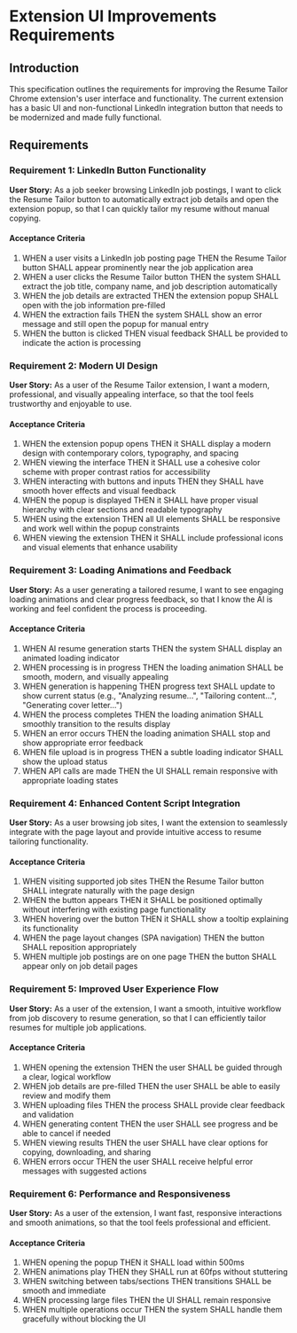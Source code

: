 # Extension UI Improvements Requirements

## Introduction

This specification outlines the requirements for improving the Resume Tailor Chrome extension's user interface and functionality. The current extension has a basic UI and non-functional LinkedIn integration button that needs to be modernized and made fully functional.

## Requirements

### Requirement 1: LinkedIn Button Functionality

**User Story:** As a job seeker browsing LinkedIn job postings, I want to click the Resume Tailor button to automatically extract job details and open the extension popup, so that I can quickly tailor my resume without manual copying.

#### Acceptance Criteria

1. WHEN a user visits a LinkedIn job posting page THEN the Resume Tailor button SHALL appear prominently near the job application area
2. WHEN a user clicks the Resume Tailor button THEN the system SHALL extract the job title, company name, and job description automatically
3. WHEN the job details are extracted THEN the extension popup SHALL open with the job information pre-filled
4. WHEN the extraction fails THEN the system SHALL show an error message and still open the popup for manual entry
5. WHEN the button is clicked THEN visual feedback SHALL be provided to indicate the action is processing

### Requirement 2: Modern UI Design

**User Story:** As a user of the Resume Tailor extension, I want a modern, professional, and visually appealing interface, so that the tool feels trustworthy and enjoyable to use.

#### Acceptance Criteria

1. WHEN the extension popup opens THEN it SHALL display a modern design with contemporary colors, typography, and spacing
2. WHEN viewing the interface THEN it SHALL use a cohesive color scheme with proper contrast ratios for accessibility
3. WHEN interacting with buttons and inputs THEN they SHALL have smooth hover effects and visual feedback
4. WHEN the popup is displayed THEN it SHALL have proper visual hierarchy with clear sections and readable typography
5. WHEN using the extension THEN all UI elements SHALL be responsive and work well within the popup constraints
6. WHEN viewing the extension THEN it SHALL include professional icons and visual elements that enhance usability

### Requirement 3: Loading Animations and Feedback

**User Story:** As a user generating a tailored resume, I want to see engaging loading animations and clear progress feedback, so that I know the AI is working and feel confident the process is proceeding.

#### Acceptance Criteria

1. WHEN AI resume generation starts THEN the system SHALL display an animated loading indicator
2. WHEN processing is in progress THEN the loading animation SHALL be smooth, modern, and visually appealing
3. WHEN generation is happening THEN progress text SHALL update to show current status (e.g., "Analyzing resume...", "Tailoring content...", "Generating cover letter...")
4. WHEN the process completes THEN the loading animation SHALL smoothly transition to the results display
5. WHEN an error occurs THEN the loading animation SHALL stop and show appropriate error feedback
6. WHEN file upload is in progress THEN a subtle loading indicator SHALL show the upload status
7. WHEN API calls are made THEN the UI SHALL remain responsive with appropriate loading states

### Requirement 4: Enhanced Content Script Integration

**User Story:** As a user browsing job sites, I want the extension to seamlessly integrate with the page layout and provide intuitive access to resume tailoring functionality.

#### Acceptance Criteria

1. WHEN visiting supported job sites THEN the Resume Tailor button SHALL integrate naturally with the page design
2. WHEN the button appears THEN it SHALL be positioned optimally without interfering with existing page functionality
3. WHEN hovering over the button THEN it SHALL show a tooltip explaining its functionality
4. WHEN the page layout changes (SPA navigation) THEN the button SHALL reposition appropriately
5. WHEN multiple job postings are on one page THEN the button SHALL appear only on job detail pages

### Requirement 5: Improved User Experience Flow

**User Story:** As a user of the extension, I want a smooth, intuitive workflow from job discovery to resume generation, so that I can efficiently tailor resumes for multiple job applications.

#### Acceptance Criteria

1. WHEN opening the extension THEN the user SHALL be guided through a clear, logical workflow
2. WHEN job details are pre-filled THEN the user SHALL be able to easily review and modify them
3. WHEN uploading files THEN the process SHALL provide clear feedback and validation
4. WHEN generating content THEN the user SHALL see progress and be able to cancel if needed
5. WHEN viewing results THEN the user SHALL have clear options for copying, downloading, and sharing
6. WHEN errors occur THEN the user SHALL receive helpful error messages with suggested actions

### Requirement 6: Performance and Responsiveness

**User Story:** As a user of the extension, I want fast, responsive interactions and smooth animations, so that the tool feels professional and efficient.

#### Acceptance Criteria

1. WHEN opening the popup THEN it SHALL load within 500ms
2. WHEN animations play THEN they SHALL run at 60fps without stuttering
3. WHEN switching between tabs/sections THEN transitions SHALL be smooth and immediate
4. WHEN processing large files THEN the UI SHALL remain responsive
5. WHEN multiple operations occur THEN the system SHALL handle them gracefully without blocking the UI